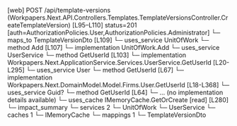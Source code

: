 [web] POST /api/template-versions  (Workpapers.Next.API.Controllers.Templates.TemplateVersionsController.CreateTemplateVersion)  [L95–L110] status=201 [auth=AuthorizationPolicies.User,AuthorizationPolicies.Administrator]
  └─ maps_to TemplateVersionDto [L109]
  └─ uses_service UnitOfWork
    └─ method Add [L107]
      └─ implementation UnitOfWork.Add
  └─ uses_service UserService
    └─ method GetUserId [L103]
      └─ implementation Workpapers.Next.ApplicationService.Services.UserService.GetUserId [L20-L295]
        └─ uses_service User
          └─ method GetUserId [L67]
            └─ implementation Workpapers.Next.DomainModel.Model.Firms.User.GetUserId [L18-L368]
        └─ uses_service Guid?
          └─ method GetUserId [L64]
            └─ ... (no implementation details available)
        └─ uses_cache IMemoryCache.GetOrCreate [read] [L280]
  └─ impact_summary
    └─ services 2
      └─ UnitOfWork
      └─ UserService
    └─ caches 1
      └─ IMemoryCache
    └─ mappings 1
      └─ TemplateVersionDto

